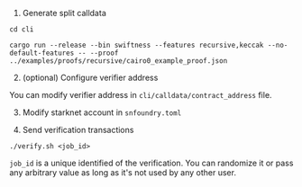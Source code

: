 1. Generate split calldata

```
cd cli
```

```
cargo run --release --bin swiftness --features recursive,keccak --no-default-features -- --proof ../examples/proofs/recursive/cairo0_example_proof.json
```

2. (optional) Configure verifier address

You can modify verifier address in `cli/calldata/contract_address` file.

3. Modify starknet account in `snfoundry.toml`

4. Send verification transactions

```
./verify.sh <job_id>
```

`job_id` is a unique identified of the verification. You can randomize it or pass any arbitrary value as long as it's not used by any other user.
